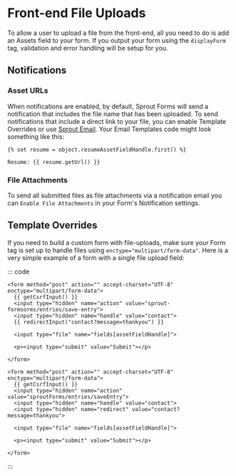 # Front-end File Uploads

To allow a user to upload a file from the front-end, all you need to do is add an Assets field to your form. If you output your form using the `displayForm` tag, validation and error handling will be setup for you.

## Notifications

### Asset URLs

When notifications are enabled, by default, Sprout Forms will send a notification that includes the file name that has been uploaded. To send notifications that include a direct link to your file, you can enable Template Overrides or use [Sprout Email](../email). Your Email Templates code might look something like this:

``` twig
{% set resume = object.resumeAssetFieldHandle.first() %}

Resume: {{ resume.getUrl() }}
```

### File Attachments

To send all submitted files as file attachments via a notification email you can `Enable File Attachments` in your Form's Notification settings.

## Template Overrides

If you need to build a custom form with file-uploads, make sure your Form tag is set up to handle files using `enctype="multipart/form-data"`. Here is a very simple example of a form with a single file upload field:

::: code

``` twig Craft 3
<form method="post" action="" accept-charset="UTF-8" enctype="multipart/form-data">
  {{ getCsrfInput() }}
  <input type="hidden" name="action" value="sprout-formsorms/entries/save-entry">
  <input type="hidden" name="handle" value="contact">
  {{ redirectInput("contact?message=thankyou") }}
  
  <input type="file" name="fields[assetFieldHandle]">

  <p><input type="submit" value="Submit"></p>

</form>
```

``` twig Craft 2
<form method="post" action="" accept-charset="UTF-8" enctype="multipart/form-data">
  {{ getCsrfInput() }}
  <input type="hidden" name="action" value="sproutForms/entries/saveEntry">
  <input type="hidden" name="handle" value="contact">
  <input type="hidden" name="redirect" value="contact?message=thankyou">
  
  <input type="file" name="fields[assetFieldHandle]">

  <p><input type="submit" value="Submit"></p>

</form>
```

:::